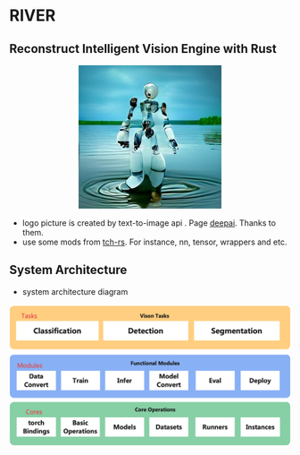 # RIVER

## Reconstruct Intelligent Vision Engine with Rust

<p align="center">
 <img src="./docs/assets/robot-river.jpg">
</p>

- logo picture is created by text-to-image api . Page [deepai](https://deepai.org/machine-learning-model/text2img). Thanks to them.
- use some mods from [tch-rs](https://github.com/LaurentMazare/tch-rs). For instance,  nn, tensor, wrappers and etc.
## System Architecture

- system architecture diagram

<p align="center">
 <img src="./docs/assets/sys-arch.png">
</p>